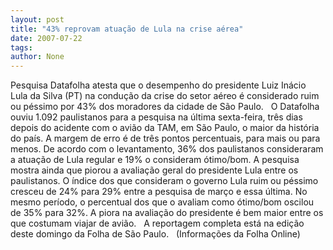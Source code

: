 ```yaml
---
layout: post
title: "43% reprovam atuação de Lula na crise aérea"
date: 2007-07-22
tags: 
author: None
---
```


Pesquisa Datafolha&nbsp;atesta&nbsp;que o desempenho do presidente Luiz In&aacute;cio Lula da Silva (PT) na condu&ccedil;&atilde;o da crise do setor a&eacute;reo &eacute; considerado ruim ou p&eacute;ssimo por 43% dos moradores da cidade de S&atilde;o Paulo. 
&nbsp;
O Datafolha ouviu 1.092 paulistanos para a pesquisa na &uacute;ltima sexta-feira, tr&ecirc;s dias depois do acidente com o avi&atilde;o da TAM, em S&atilde;o Paulo, o maior da hist&oacute;ria do pa&iacute;s. A margem de erro &eacute; de tr&ecirc;s pontos percentuais, para mais ou para menos. 
De acordo com o levantamento, 36% dos paulistanos consideraram a atua&ccedil;&atilde;o de Lula regular e 19% o consideram &oacute;timo/bom. 
A pesquisa mostra ainda que piorou a avalia&ccedil;&atilde;o geral do presidente Lula entre os paulistanos. O &iacute;ndice dos que consideram o governo Lula ruim ou p&eacute;ssimo cresceu de 24% para 29% entre a pesquisa de mar&ccedil;o e essa &uacute;ltima. 
No mesmo per&iacute;odo, o percentual dos que o avaliam como &oacute;timo/bom oscilou de 35% para 32%. A piora na avalia&ccedil;&atilde;o do presidente &eacute; bem maior entre os que costumam viajar de avi&atilde;o.
&nbsp;
A reportagem completa est&aacute;&nbsp;na edi&ccedil;&atilde;o deste domingo da Folha de S&atilde;o Paulo.
&nbsp;
(Informa&ccedil;&otilde;es da Folha Online) 